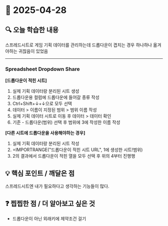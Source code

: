 # 📅 2025-04-28

## 🔍 오늘 학습한 내용
스프레드시트로 게임 기획 데이터를 관리하는데 드롭다운이 겹치는 경우 하나하나 옮겨야하는 귀찮음이 있었음

---
### Spreadsheet Dropdown Share
**[드롭다운이 적힌 시트]**
1. 실제 기획 데이터랑 분리된 시트 생성
2. 드롭다운용 컬럼에 드롭다운에 들어갈 종류 작성
3. Ctrl+Shift+↓+↓으로 모두 선택
4. 데이터 > 이름이 지정된 범위 > 범위 이름 작성
5. 실제 기획 데이터 시트로 이동 후 데이터 > 데이터 확인
6. 기준 - 드롭다운(범위) 선택 후 범위에 3에 작성한 이름 작성

**[다른 시트에 드롭다운을 사용해야하는 경우]**
1. 실제 기획 데이터랑 분리된 시트 작성
2. =IMPORTRANGE("드롭다운이 적힌 시트 URL", 1에 생성한 시트!범위)
3. 2의 결과에서 드롭다운이 적힌 열을 모두 선택 후 위의 4부터 진행행

## 💡 핵심 포인트 / 깨달은 점
스프레드시트엔 내가 필요하다고 생각하는 기능들이 많다.

## ❓ 찝찝한 점 / 더 알아보고 싶은 것
- 드롭다운이 아닌 외래키에 제약조건 걸기